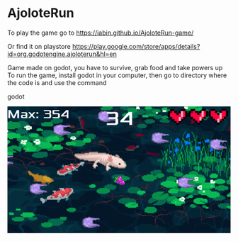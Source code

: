 # AjoloteRun
To play the game go to https://iabin.github.io/AjoloteRun-game/

Or find it on playstore https://play.google.com/store/apps/details?id=org.godotengine.ajoloterun&hl=en

Game made on godot, you have to survive, grab food and take powers up
To run the game, install godot in your computer, then go to directory where the code is
and use the command 

godot 


![alt text](https://raw.githubusercontent.com/iabin/AjoloteRun-game/master/screenshots/game.png)

